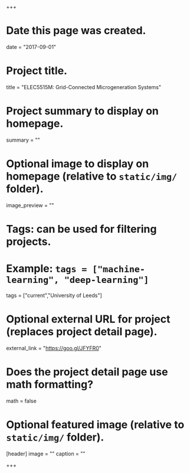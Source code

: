 +++
# Date this page was created.
date = "2017-09-01"

# Project title.
title = "ELEC5515M: Grid-Connected Microgeneration Systems"

# Project summary to display on homepage.
summary = ""

# Optional image to display on homepage (relative to `static/img/` folder).
image_preview = ""

# Tags: can be used for filtering projects.
# Example: `tags = ["machine-learning", "deep-learning"]`
tags = ["current","University of Leeds"]

# Optional external URL for project (replaces project detail page).
external_link = "https://goo.gl/JFYFR0" 

# Does the project detail page use math formatting?
math = false

# Optional featured image (relative to `static/img/` folder).
[header]
image = ""
caption = ""

+++
